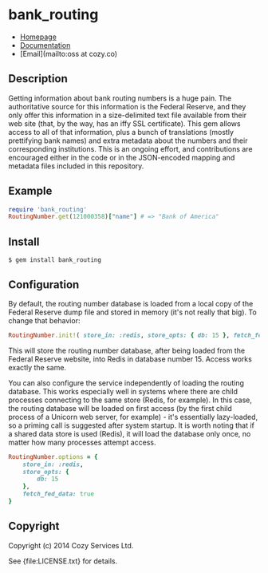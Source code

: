 # bank_routing

* [Homepage](https://github.com/cozy-oss/bank_routing)
* [Documentation](http://rubydoc.info/gems/bank_routing/frames)
* [Email](mailto:oss at cozy.co)

## Description

Getting information about bank routing numbers is a huge pain. The authoritative source for this information is the Federal Reserve, and they only offer this information in a size-delimited text file available from their web site (that, by the way, has an iffy SSL certificate). This gem allows access to all of that information, plus a bunch of translations (mostly prettifying bank names) and extra metadata about the numbers and their corresponding institutions. This is an ongoing effort, and contributions are encouraged either in the code or in the JSON-encoded mapping and metadata files included in this repository.

## Example

```ruby
require 'bank_routing'
RoutingNumber.get(121000358)["name"] # => "Bank of America"
```

## Install

    $ gem install bank_routing

## Configuration

By default, the routing number database is loaded from a local copy of the Federal Reserve dump file and stored in memory (it's not really that big). To change that behavior:

```ruby
RoutingNumber.init!( store_in: :redis, store_opts: { db: 15 }, fetch_fed_data: true )
```

This will store the routing number database, after being loaded from the Federal Reserve website, into Redis in database number 15. Access works exactly the same.

You can also configure the service independently of loading the routing database. This works especially well in systems where there are child processes connecting to the same store (Redis, for example). In this case, the routing database will be loaded on first access (by the first child process of a Unicorn web server, for example) - it's essentially lazy-loaded, so a priming call is suggested after system startup. It is worth noting that if a shared data store is used (Redis), it will load the database only once, no matter how many processes attempt access.

```ruby
RoutingNumber.options = {
	store_in: :redis,
	store_opts: {
		db: 15
	},
	fetch_fed_data: true
}
```

## Copyright

Copyright (c) 2014 Cozy Services Ltd.

See {file:LICENSE.txt} for details.
